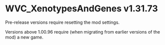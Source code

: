 # WVC_XenotypesAndGenes v1.31.73
 
Pre-release versions require resetting the mod settings.

Versions above 1.00.96 require (when migrating from earlier versions of the mod) a new game.